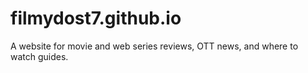 # filmydost7.github.io
A website for movie and web series reviews, OTT news, and where to watch guides.
